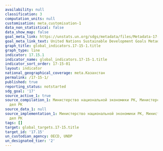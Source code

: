 ```yaml
---
availability: null
classification: 3
computation_units: null
customisation: meta.customisation-1
data_non_statistical: false
data_show_map: false
goal_meta_link: https://unstats.un.org/sdgs/metadata/files/Metadata-17-15-01.pdf
goal_meta_link_text: United Nations Sustainable Development Goals Metadata (pdf 468kB)
graph_title: global_indicators.17-15-1.title
graph_type: line
indicator: 17.15.1
indicator_name: global_indicators.17-15-1.title
indicator_sort_order: 17-15-01
layout: indicator
national_geographical_coverage: meta.Казахстан
permalink: /17-15-1/
published: true
reporting_status: notstarted
sdg_goal: '17'
source_active_1: true
source_compilation_1: Министерство национальной экономики РК, Министерство иностранных
  дел РК
source_data_1: null
source_implementation_1: Министерство национальной экономики РК, Министерство иностранных
  дел РК
tags: []
target: global_targets.17-15.title
target_id: '17.15'
un_custodian_agency: OECD, UNDP
un_designated_tier: '2'
---
```

